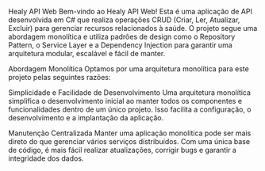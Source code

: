 Healy API Web
Bem-vindo ao Healy API Web! Esta é uma aplicação de API desenvolvida em C# que realiza operações CRUD (Criar, Ler, Atualizar, Excluir) para gerenciar recursos relacionados à saúde. O projeto segue uma abordagem monolítica e utiliza padrões de design como o Repository Pattern, o Service Layer e a Dependency Injection para garantir uma arquitetura modular, escalável e fácil de manter.

Abordagem Monolítica
Optamos por uma arquitetura monolítica para este projeto pelas seguintes razões:

Simplicidade e Facilidade de Desenvolvimento
Uma arquitetura monolítica simplifica o desenvolvimento inicial ao manter todos os componentes e funcionalidades dentro de um único projeto. Isso facilita a configuração, o desenvolvimento e a implantação da aplicação.

Manutenção Centralizada
Manter uma aplicação monolítica pode ser mais direto do que gerenciar vários serviços distribuídos. Com uma única base de código, é mais fácil realizar atualizações, corrigir bugs e garantir a integridade dos dados.
